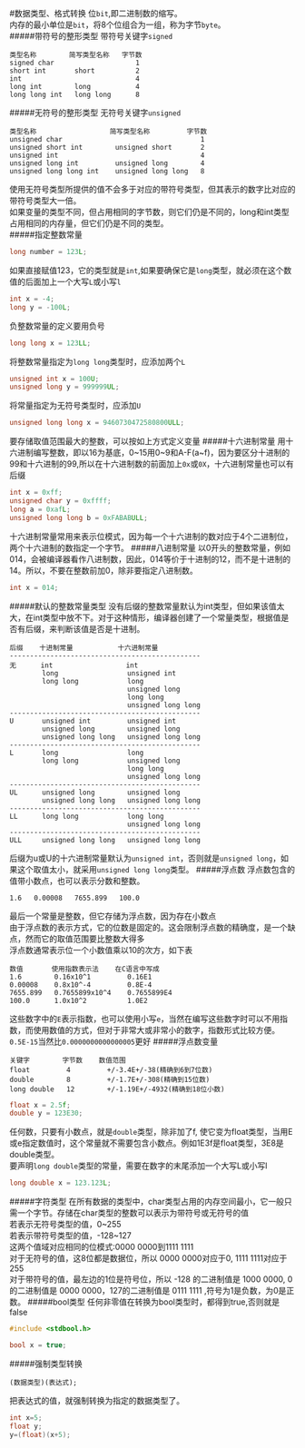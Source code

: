 #数据类型、格式转换
位`bit`,即二进制数的缩写。        
内存的最小单位是`bit`，将8个位组合为一组，称为字节`byte`。      
#####带符号的整形类型
带符号关键字`signed`
```text
类型名称        简写类型名称   字节数
signed char                    1
short int       short          2
int                            4
long int        long           4
long long int   long long      8
```
#####无符号的整形类型
无符号关键字`unsigned`
```text
类型名称                  简写类型名称         字节数
unsigned char                                  1
unsigned short int        unsigned short       2
unsigned int                                   4
unsigned long int         unsigned long        4
unsigned long long int    unsigned long long   8
```
使用无符号类型所提供的值不会多于对应的带符号类型，但其表示的数字比对应的带符号类型大一倍。     
如果变量的类型不同，但占用相同的字节数，则它们仍是不同的，long和int类型占用相同的内存量，但它们仍是不同的类型。       
#####指定整数常量
```c
long number = 123L;
```
如果直接赋值123，它的类型就是`int`,如果要确保它是`long`类型，就必须在这个数值的后面加上一个大写`L`或小写`l`
```c
int x = -4;
long y = -100L;
```
负整数常量的定义要用负号
```c
long long x = 123LL;
```
将整数常量指定为`long long`类型时，应添加两个`L`
```c
unsigned int x = 100U;
unsigned long y = 999999UL;
```
将常量指定为无符号类型时，应添加`U`
```c
unsigned long long x = 9460730472580800ULL;
```
要存储取值范围最大的整数，可以按如上方式定义变量
#####十六进制常量
用十六进制编写整数，即以16为基底，0~15用0~9和A-F(a~f)，因为要区分十进制的99和十六进制的99,所以在十六进制数的前面加上`0x`或`0X`，十六进制常量也可以有后缀
```c
int x = 0xff;
unsigned char y = 0xffff;
long a = 0xafL;
unsigned long long b = 0xFABABULL;
```
十六进制常量常用来表示位模式，因为每一个十六进制的数对应于4个二进制位，两个十六进制的数指定一个字节。
#####八进制常量
以0开头的整数常量，例如014，会被编译器看作八进制数，因此，014等价于十进制的12，而不是十进制的14。所以，不要在整数前加0，除非要指定八进制数。
```c
int x = 014;
```
#####默认的整数常量类型
没有后缀的整数常量默认为int类型，但如果该值太大，在int类型中放不下。对于这种情形，编译器创建了一个常量类型，根据值是否有后缀，来判断该值是否是十进制。
```text
后缀    十进制常量           十六进制常量
-----------------------------------------------
无      int                  int
        long                 unsigned int
        long long            long
                             unsigned long
                             long long
                             unsigned long long
-----------------------------------------------
U       unsigned int         unsigned int
        unsigned long        unsigned long
        unsigned long long   unsigned long long
-----------------------------------------------
L       long                 long
        long long            unsigned long
                             long long
                             unsigned long long
-----------------------------------------------
UL      unsigned long        unsigned long
        unsigned long long   unsigned long long
-----------------------------------------------
LL      long long            long long
                             unsigned long long
-----------------------------------------------
ULL     unsigned long long   unsigned long long
```
后缀为u或U的十六进制常量默认为`unsigned int`，否则就是`unsigned long`，如果这个取值太小，就采用`unsigned long long`类型。
#####浮点数
浮点数包含的值带小数点，也可以表示分数和整数。
```text
1.6   0.00008   7655.899   100.0
```
最后一个常量是整数，但它存储为浮点数，因为存在小数点         
由于浮点数的表示方式，它的位数是固定的。这会限制浮点数的精确度，是一个缺点，然而它的取值范围要比整数大得多          
浮点数通常表示位一个小数值乘以10的次方，如下表
```text
数值       使用指数表示法    在C语言中写成
1.6        0.16x10^1         0.16E1
0.00008    0.8x10^-4         0.8E-4
7655.899   0.7655899x10^4    0.7655899E4
100.0      1.0x10^2          1.0E2
```
这些数字中的`E`表示指数，也可以使用小写`e`，当然在编写这些数字时可以不用指数，而使用数值的方式，但对于非常大或非常小的数字，指数形式比较方便。         
`0.5E-15`当然比`0.0000000000000005`更好
#####浮点数变量
```text
关键字        字节数    数值范围
float         4         +/-3.4E+/-38(精确到6到7位数)
double        8         +/-1.7E+/-308(精确到15位数)
long double   12        +/-1.19E+/-4932(精确到18位小数)
```
```c
float x = 2.5f;
double y = 123E30;
```
任何数，只要有小数点，就是`double`类型，除非加了f,           使它变为float类型，当用E或e指定数值时，这个常量就不需要包含小数点。例如1E3f是float类型，3E8是double类型。         
要声明`long double`类型的常量，需要在数字的末尾添加一个大写L或小写l
```c
long double x = 123.123L;
```
#####字符类型
在所有数据的类型中，char类型占用的内存空间最小，它一般只需一个字节。存储在char类型的整数可以表示为带符号或无符号的值      
若表示无符号类型的值，0~255         
若表示带符号类型的值，-128~127         
这两个值域对应相同的位模式:0000 0000到1111 1111      
对于无符号的值，这8位都是数据位，所以 0000 0000对应于0, 1111 1111对应于255      
对于带符号的值，最左边的1位是符号位，所以 -128 的二进制值是 1000 0000, 0的二进制值是 0000 0000，127的二进制值是 0111 1111 ,符号为1是负数，为0是正数。
#####bool类型
任何非零值在转换为bool类型时，都得到true,否则就是false
```c
#include <stdbool.h>

bool x = true;
```

#####强制类型转换
```text
(数据类型)(表达式);
```
把表达式的值，就强制转换为指定的数据类型了。
```c
int x=5;
float y;
y=(float)(x+5);
```
